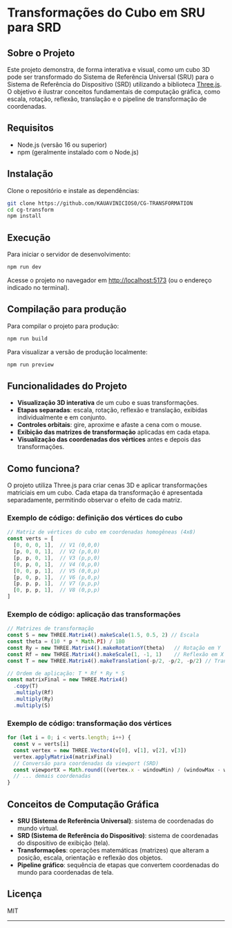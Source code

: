 # Transformações do Cubo em SRU para SRD

## Sobre o Projeto

Este projeto demonstra, de forma interativa e visual, como um cubo 3D pode ser transformado do Sistema de Referência Universal (SRU) para o Sistema de Referência do Dispositivo (SRD) utilizando a biblioteca [Three.js](https://threejs.org/). O objetivo é ilustrar conceitos fundamentais de computação gráfica, como escala, rotação, reflexão, translação e o pipeline de transformação de coordenadas.

## Requisitos

- Node.js (versão 16 ou superior)
- npm (geralmente instalado com o Node.js)

## Instalação

Clone o repositório e instale as dependências:

```bash
git clone https://github.com/KAUAVINICIOS0/CG-TRANSFORMATION
cd cg-transform
npm install
```

## Execução

Para iniciar o servidor de desenvolvimento:

```bash
npm run dev
```

Acesse o projeto no navegador em [http://localhost:5173](http://localhost:5173) (ou o endereço indicado no terminal).

## Compilação para produção

Para compilar o projeto para produção:

```bash
npm run build
```

Para visualizar a versão de produção localmente:

```bash
npm run preview
```

## Funcionalidades do Projeto

- **Visualização 3D interativa** de um cubo e suas transformações.
- **Etapas separadas**: escala, rotação, reflexão e translação, exibidas individualmente e em conjunto.
- **Controles orbitais**: gire, aproxime e afaste a cena com o mouse.
- **Exibição das matrizes de transformação** aplicadas em cada etapa.
- **Visualização das coordenadas dos vértices** antes e depois das transformações.

## Como funciona?

O projeto utiliza Three.js para criar cenas 3D e aplicar transformações matriciais em um cubo. Cada etapa da transformação é apresentada separadamente, permitindo observar o efeito de cada matriz.

### Exemplo de código: definição dos vértices do cubo

```js
// Matriz de vértices do cubo em coordenadas homogêneas (4x8)
const verts = [
  [0, 0, 0, 1],  // V1 (0,0,0)
  [p, 0, 0, 1],  // V2 (p,0,0)
  [p, p, 0, 1],  // V3 (p,p,0)
  [0, p, 0, 1],  // V4 (0,p,0)
  [0, 0, p, 1],  // V5 (0,0,p)
  [p, 0, p, 1],  // V6 (p,0,p)
  [p, p, p, 1],  // V7 (p,p,p)
  [0, p, p, 1],  // V8 (0,p,p)
]
```

### Exemplo de código: aplicação das transformações

```js
// Matrizes de transformação
const S = new THREE.Matrix4().makeScale(1.5, 0.5, 2) // Escala
const theta = (10 * p * Math.PI) / 180
const Ry = new THREE.Matrix4().makeRotationY(theta)   // Rotação em Y
const Rf = new THREE.Matrix4().makeScale(1, -1, 1)    // Reflexão em X
const T = new THREE.Matrix4().makeTranslation(-p/2, -p/2, -p/2) // Translação

// Ordem de aplicação: T * Rf * Ry * S
const matrixFinal = new THREE.Matrix4()
  .copy(T)
  .multiply(Rf)
  .multiply(Ry)
  .multiply(S)
```

### Exemplo de código: transformação dos vértices

```js
for (let i = 0; i < verts.length; i++) {
  const v = verts[i]
  const vertex = new THREE.Vector4(v[0], v[1], v[2], v[3])
  vertex.applyMatrix4(matrixFinal)
  // Conversão para coordenadas da viewport (SRD)
  const viewportX = Math.round(((vertex.x - windowMin) / (windowMax - windowMin)) * viewportWidth)
  // ... demais coordenadas
}
```

## Conceitos de Computação Gráfica

- **SRU (Sistema de Referência Universal)**: sistema de coordenadas do mundo virtual.
- **SRD (Sistema de Referência do Dispositivo)**: sistema de coordenadas do dispositivo de exibição (tela).
- **Transformações**: operações matemáticas (matrizes) que alteram a posição, escala, orientação e reflexão dos objetos.
- **Pipeline gráfico**: sequência de etapas que convertem coordenadas do mundo para coordenadas de tela.

## Licença

MIT

---
